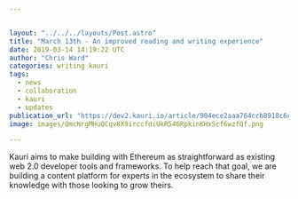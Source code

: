 ```yaml
---


layout: "../../../layouts/Post.astro"
title: "March 13th - An improved reading and writing experience"
date: 2019-03-14 14:19:22 UTC
author: "Chris Ward"
categories: writing kauri
tags:
  - news
  - collaboration
  - kauri
  - updates
publication_url: "https://dev2.kauri.io/article/904ece2aaa764ccb8918c6c0199958cc"
image: images/QmcNrgMHuQCqv8X9irccfdiUkR546RpkinKHxScf6wzfQf.png

---
```


Kauri aims to make building with Ethereum as straightforward as existing web 2.0 developer tools and frameworks. To help reach that goal, we are building a content platform for experts in the ecosystem to share their knowledge with those looking to grow theirs.

